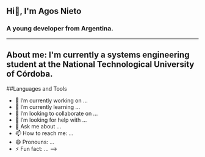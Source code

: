 ## Hi👋, I'm Agos Nieto

### A young developer from Argentina.
---
About me:
I'm currently a systems engineering student at the National Technological University of Córdoba.
---
##Languages  and Tools

- 🔭 I’m currently working on ...
- 🌱 I’m currently learning ...
- 👯 I’m looking to collaborate on ...
- 🤔 I’m looking for help with ...
- 💬 Ask me about ...
- 📫 How to reach me: ...
- 😄 Pronouns: ...
- ⚡ Fun fact: ...
-->

